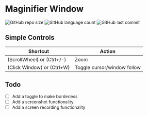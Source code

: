 # Maginifier Window

![GitHub repo size](https://img.shields.io/github/repo-size/tonywied17/ftp-client-cpp?style=for-the-badge)
![GitHub language count](https://img.shields.io/github/languages/top/tonywied17/ftp-client-cpp?style=for-the-badge)
![GitHub last commit](https://img.shields.io/github/last-commit/tonywied17/ftp-client-cpp?style=for-the-badge)

## Simple Controls
| Shortcut                       | Action                           |
|---------------------------------|----------------------------------|
| (ScrollWheel) or (Ctrl+/-)      | Zoom                             |
| (Click Window) or (Ctrl+W)     | Toggle cursor/window follow     |

## Todo
- [ ] Add a toggle to make borderless
- [ ] Add a screenshot functionality
- [ ] Add a screen recording functionality